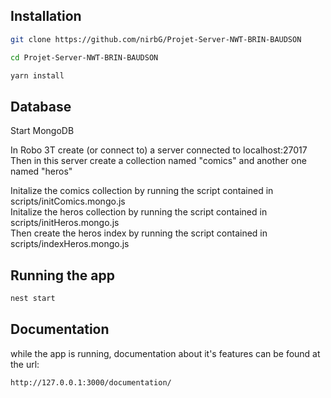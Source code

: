 ## Installation

```bash
git clone https://github.com/nirbG/Projet-Server-NWT-BRIN-BAUDSON

cd Projet-Server-NWT-BRIN-BAUDSON

yarn install
```

## Database

Start MongoDB

In Robo 3T create (or connect to) a server connected to localhost:27017   
Then in this server create a collection named "comics" and another one named "heros"  

Initalize the comics collection by running the script contained in scripts/initComics.mongo.js  
Initalize the heros collection by running the script contained in scripts/initHeros.mongo.js  
Then create the heros index by running the script contained in scripts/indexHeros.mongo.js  

## Running the app

```bash
nest start
```

## Documentation 

while the app is running, documentation about it's features can be found at the url:

```bash
http://127.0.0.1:3000/documentation/
```
